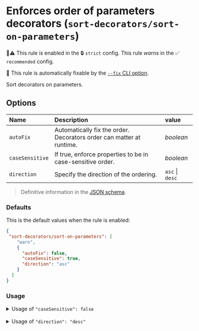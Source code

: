# Enforces order of parameters decorators (`sort-decorators/sort-on-parameters`)

💼⚠️ This rule is enabled in the 🔒 `strict` config. This rule _warns_ in the ✅ `recommended` config.

🔧 This rule is automatically fixable by the [`--fix` CLI option](https://eslint.org/docs/latest/user-guide/command-line-interface#--fix).

<!-- end auto-generated rule header -->

Sort decorators on parameters.

## Options

| Name            | Description                                                              | value           |
|:----------------|:-------------------------------------------------------------------------|:----------------|
| `autoFix`       | Automatically fix the order.<br/>Decorators order can matter at runtime. | _boolean_       |
| `caseSensitive` | If true, enforce properties to be in case-sensitive order.               | _boolean_       |
| `direction`     | Specify the direction of the ordering.                                   | `asc` \| `desc` |

> Definitive information in the [JSON schema](../../src/lib/sort-rule/sort-rule.options.schema.json).

### Defaults

This is the default values when the rule is enabled:

```json
{
 "sort-decorators/sort-on-parameters": [
    "warn",
    {
      "autoFix": false,
      "caseSensitive": true,
      "direction": "asc"
    }
  ]
}
```

### Usage

<details>
<summary>Usage of <code>"caseSensitive": false</code></summary>

#### Configuration

```json
{
 "sort-decorators/sort-on-parameters": [
    "warn",
    {
      "caseSensitive": false
    }
  ]
}
```

#### ❌ Invalid

```typescript
class MyClass {
  public run(@B @a @c parameter?: number) {}
}
```

#### ✅ Valid

```typescript
class MyClass {
  public run(@a @B @c parameter?: number) {}
}
```

</details>

<br />

<details>
<summary>Usage of <code>"direction": "desc"</code></summary>

#### Configuration

```json
{
  "sort-decorators/sort-on-parameters": [
    "warn",
    {
      "direction": "desc"
    }
  ]
}
```

#### ❌ Invalid

```typescript
class MyClass {
  public run(
    @A
    @B
    parameter?: number
  ) {}
}
```

#### ✅ Valid

```typescript
class MyClass {
  public run(
    @B
    @A
    parameter?: number
  ) {}
}
```

</details>

<br />
